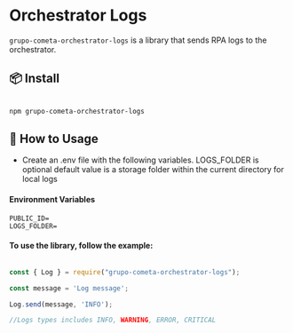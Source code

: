 # Orchestrator Logs

`grupo-cometa-orchestrator-logs` is a library that sends RPA logs to the orchestrator.

## 📦 Install

```bash

npm grupo-cometa-orchestrator-logs

```
## 🔨 How to Usage

- Create an .env file with the following variables. LOGS_FOLDER is optional default value is a storage folder within the current directory for local logs

#### Environment Variables

```
PUBLIC_ID=
LOGS_FOLDER=
```

#### To use the library, follow the example:

```javascript

const { Log } = require("grupo-cometa-orchestrator-logs");

const message = 'Log message';

Log.send(message, 'INFO');

//Logs types includes INFO, WARNING, ERROR, CRITICAL

```